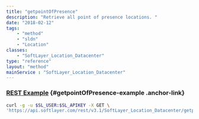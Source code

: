 ```yaml
---
title: "getpointOfPresence"
description: "Retrieve all point of presence locations. "
date: "2018-02-12"
tags:
    - "method"
    - "sldn"
    - "Location"
classes:
    - "SoftLayer_Location_Datacenter"
type: "reference"
layout: "method"
mainService : "SoftLayer_Location_Datacenter"
---
```


### [REST Example](#getpointOfPresence-example) <a href="/article/rest/"><i class="fas fa-question"></i></a> {#getpointOfPresence-example .anchor-link} 
```bash
curl -g -u $SL_USER:$SL_APIKEY -X GET \
'https://api.softlayer.com/rest/v3.1/SoftLayer_Location_Datacenter/getpointOfPresence'
```
